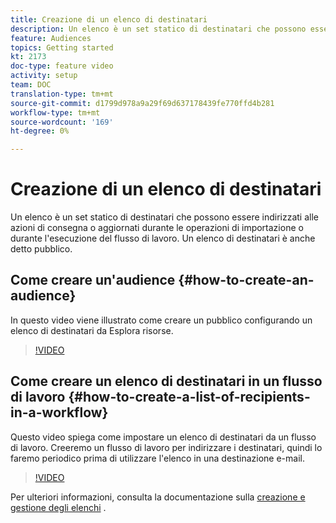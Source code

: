 ```yaml
---
title: Creazione di un elenco di destinatari
description: Un elenco è un set statico di destinatari che possono essere indirizzati alle azioni di consegna o aggiornati durante le operazioni di importazione o durante l'esecuzione del flusso di lavoro. Un elenco di destinatari è anche detto pubblico.
feature: Audiences
topics: Getting started
kt: 2173
doc-type: feature video
activity: setup
team: DOC
translation-type: tm+mt
source-git-commit: d1799d978a9a29f69d637178439fe770ffd4b281
workflow-type: tm+mt
source-wordcount: '169'
ht-degree: 0%

---
```



# Creazione di un elenco di destinatari

Un elenco è un set statico di destinatari che possono essere indirizzati alle azioni di consegna o aggiornati durante le operazioni di importazione o durante l&#39;esecuzione del flusso di lavoro. Un elenco di destinatari è anche detto pubblico.

## Come creare un&#39;audience  {#how-to-create-an-audience}

In questo video viene illustrato come creare un pubblico configurando un elenco di destinatari da Esplora risorse.

>[!VIDEO](https://video.tv.adobe.com/v/25602/quality=12)

## Come creare un elenco di destinatari in un flusso di lavoro {#how-to-create-a-list-of-recipients-in-a-workflow}

Questo video spiega come impostare un elenco di destinatari da un flusso di lavoro. Creeremo un flusso di lavoro per indirizzare i destinatari, quindi lo faremo periodico prima di utilizzare l&#39;elenco in una destinazione e-mail.

>[!VIDEO](https://video.tv.adobe.com/v/25603?quality=12)

Per ulteriori informazioni, consulta la documentazione sulla [creazione e gestione degli elenchi](https://docs.adobe.com/content/help/en/campaign-classic/using/getting-started/profile-management/creating-and-managing-lists.html) .
